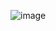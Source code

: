 ![image](https://github.com/XCODEAYUSH/-Buttons/assets/109897129/2ed5419b-d7fe-4f08-b649-85761b2f1fb6)
